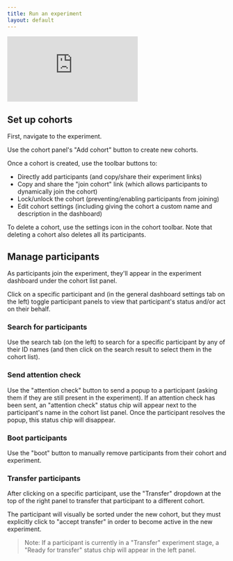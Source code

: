 ```yaml
---
title: Run an experiment
layout: default
---
```


<iframe class="yt-wrapper" type="text/html"
  src="https://www.youtube.com/embed/TCGUYCLnWS0?autoplay=1&list=PLpC76pxkGLrBb5R7NViRloBzUkn8UQbr0&origin=http://pair-code.github.io/deliberatelab"
  frameborder="0">
</iframe>

## Set up cohorts
First, navigate to the experiment.

<!-- TODO: Add screenshot -->

Use the cohort panel's "Add cohort" button to create new cohorts.

Once a cohort is created, use the toolbar buttons to:
- Directly add participants (and copy/share their experiment links)
- Copy and share the "join cohort" link (which allows participants to
dynamically join the cohort)
- Lock/unlock the cohort (preventing/enabling participants from joining)
- Edit cohort settings (including giving the cohort a custom name and description in the dashboard)

To delete a cohort, use the settings icon in the cohort toolbar. Note that
deleting a cohort also deletes all its participants.

<!-- TODO: Add screenshot -->

## Manage participants
As participants join the experiment, they'll appear in the
experiment dashboard under the cohort list panel.

Click on a specific participant and (in the general dashboard settings tab
on the left) toggle participant panels to view that participant's status and/or
act on their behalf.

### Search for participants
Use the search tab (on the left) to search for a specific participant
by any of their ID names (and then click on the search result to select them
in the cohort list).

<!-- TODO: Add screenshot -->

### Send attention check
Use the "attention check" button to send a popup to a participant (asking them
if they are still present in the experiment). If an attention check has been
sent, an "attention check" status chip will appear next to the participant's
name in the cohort list panel. Once the participant resolves the popup,
this status chip will disappear.

### Boot participants
Use the "boot" button to manually remove participants from their cohort and
experiment.

<!-- TODO: Add screenshot -->

### Transfer participants
After clicking on a specific participant, use the "Transfer" dropdown
at the top of the right panel to transfer that participant to a different
cohort.

The participant will visually be sorted under the new cohort, but they
must explicitly click to "accept transfer" in order to become active
in the new experiment.

<!-- TODO: Add screenshot -->

> Note: If a participant is currently in a "Transfer" experiment stage,
a "Ready for transfer" status chip will appear in the left panel.

